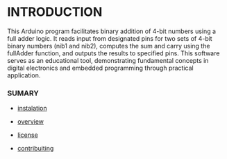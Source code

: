 # INTRODUCTION
This Arduino program facilitates binary addition of 4-bit numbers using a full adder logic. It reads input from designated pins for two sets of 4-bit binary numbers (nib1 and nib2), computes the sum and carry using the fullAdder function, and outputs the results to specified pins. This software serves as an educational tool, demonstrating fundamental concepts in digital electronics and embedded programming through practical application.


### SUMARY
- [instalation](https://github.com/elihotchillipeper/trabalhoArduINO/blob/199ca7e85e1c0a33e1c23121bcbb65414c679522/docs/instalation.md)
  
- [overview](https://github.com/elihotchillipeper/trabalhoArduINO/blob/199ca7e85e1c0a33e1c23121bcbb65414c679522/docs/overview.md)
  
- [license](https://github.com/elihotchillipeper/trabalhoArduINO/blob/199ca7e85e1c0a33e1c23121bcbb65414c679522/docs/license)

- [contribuiting](https://github.com/elihotchillipeper/trabalhoArduINO/blob/199ca7e85e1c0a33e1c23121bcbb65414c679522/docs/contribuiting.md)
